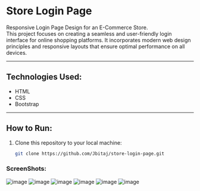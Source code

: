 # Store Login Page

Responsive Login Page Design for an E-Commerce Store.  
This project focuses on creating a seamless and user-friendly login interface for online shopping platforms. It incorporates modern web design principles and responsive layouts that ensure optimal performance on all devices.

---

## Technologies Used:
- HTML
- CSS
- Bootstrap

---

## How to Run:

1. Clone this repository to your local machine:

   ```bash
   git clone https://github.com/Jbitaj/store-login-page.git

### ScreenShots:
![image](https://github.com/user-attachments/assets/28573613-6bf9-44e6-991b-82da22cc2df4)
![image](https://github.com/user-attachments/assets/f21b5a6e-ae78-4160-bf0c-3aa916dbfac8)
![image](https://github.com/user-attachments/assets/dbd59f2f-eb86-4c4d-a7df-509cc34d4c0c)
![image](https://github.com/user-attachments/assets/d578df96-540c-4fac-952d-f3256bdb81b8)
![image](https://github.com/user-attachments/assets/49f69c43-f27b-4584-a27d-df8c3f0351aa)
![image](https://github.com/user-attachments/assets/2c949ce8-73a3-4abf-8139-f83041f3c0a6)

